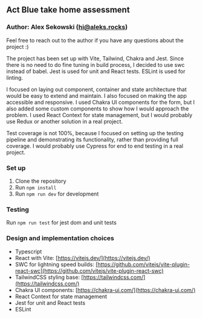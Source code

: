 ## Act Blue take home assessment
### Author: Alex Sekowski (hi@aleks.rocks)
Feel free to reach out to the author if you have any questions about the project :)

The project has been set up with Vite, Tailwind, Chakra and Jest. Since there is no need to do fine tuning in build process, I decided to use swc instead of babel. Jest is used for unit and React tests. ESLint is used for linting.

I focused on laying out component, container and state architecture that would be easy to extend and maintain. I also focused on making the app accessible and responsive. I used Chakra UI components for the form, but I also added some custom components to show how I would approach the problem. I used React Context for state management, but I would probably use Redux or another solution in a real project.

Test coverage is not 100%, because I focused on setting up the testing pipeline and demonstrating its functionality, rather than providing full coverage. I would probably use Cypress for end to end testing in a real project.

### Set up

1. Clone the repository
2. Run `npm install`
3. Run `npm run dev` for development



### Testing

Run `npm run test` for jest dom and unit tests



### Design and implementation choices
- Typescript
- React with Vite: [https://vitejs.dev/](https://vitejs.dev/) 
- SWC for lightning speed builds: [https://github.com/vitejs/vite-plugin-react-swc](https://github.com/vitejs/vite-plugin-react-swc)
- TailwindCSS styling base: [https://tailwindcss.com/](https://tailwindcss.com/)
- Chakra UI components: [https://chakra-ui.com/](https://chakra-ui.com/)
- React Context for state management
- Jest for unit and React tests
- ESLint 